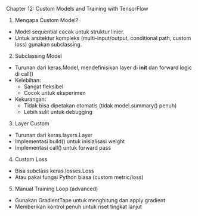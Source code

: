 Chapter 12: Custom Models and Training with TensorFlow

1. Mengapa Custom Model?
- Model sequential cocok untuk struktur linier.
- Untuk arsitektur kompleks (multi-input/output, conditional path, custom loss) gunakan subclassing.
2. Subclassing Model
- Turunan dari keras.Model, mendefinisikan layer di __init__ dan forward logic di call()
- Kelebihan:
  + Sangat fleksibel
  + Cocok untuk eksperimen
- Kekurangan:
  + Tidak bisa dipetakan otomatis (tidak model.summary() penuh)
  + Lebih sulit untuk debugging
3. Layer Custom
- Turunan dari keras.layers.Layer
- Implementasi build() untuk inisialisasi weight
- Implementasi call() untuk forward pass
4. Custom Loss
- Bisa subclass keras.losses.Loss
- Atau pakai fungsi Python biasa (custom metric/loss)
5. Manual Training Loop (advanced)
- Gunakan GradientTape untuk menghitung dan apply gradient
- Memberikan kontrol penuh untuk riset tingkat lanjut
